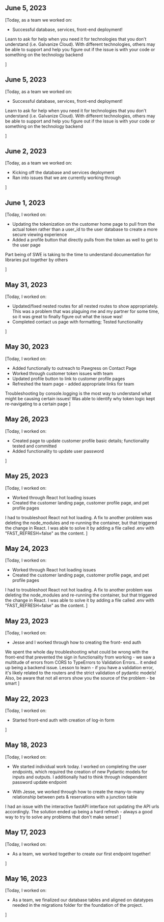 ## June 5, 2023

[Today, as a team we worked on:

- Successful database, services, front-end deployment!

Learn to ask for help when you need it for technologies that
you don't understand (i.e. Galvanize Cloud). With different
technologies, others may be able to support and help you
figure out if the issue is with your code or something
on the technology backend

]

## June 5, 2023

[Today, as a team we worked on:

- Successful database, services, front-end deployment!

Learn to ask for help when you need it for technologies that
you don't understand (i.e. Galvanize Cloud). With different
technologies, others may be able to support and help you
figure out if the issue is with your code or something
on the technology backend

]

## June 2, 2023

[Today, as a team we worked on:

- Kicking off the database and services deployment
- Ran into issues that we are currently working through

]

## June 1, 2023

[Today, I worked on:

- Updating the tokenization on the customer home page to pull from
  the actual token rather than a user_id to the user database to create
  a more secure viewing experience
- Added a profile button that directly pulls from the token as well
  to get to the user page

Part being of SWE is taking to the time to understand documentation for
libraries put together by others

]

## May 31, 2023

[Today, I worked on:

- Updated/fixed nested routes for all nested routes to show appropriately.
  This was a problem that was plaguing me and my partner for some time, so it
  was great to finally figure out what the issue was!
- Completed contact us page with formatting; Tested functionality

]

## May 30, 2023

[Today, I worked on:

- Added functionally to outreach to Pawgress on Contact Page
- Worked through customer token issues with team
- Updated profile button to link to customer profile pages
- Refreshed the team page - added appropriate links for team

Troubleshooting by console.logging is the most way to understand
what might be causing certain issues! Was able to identify why token
logic kept re-navigating to a certain page
]

## May 26, 2023

[Today, I worked on:

- Created page to update customer profile basic details;
  functionality tested and committed
- Added functionality to update user password

]

## May 25, 2023

[Today, I worked on:

- Worked through React hot loading issues
- Created the customer landing page, customer profile page,
  and pet profile pages

I had to troubleshoot React not hot loading. A fix to another
problem was deleting the node_modules and re-running the container,
but that triggered the change in React. I was able to solve it by
adding a file called .env with "FAST_REFRESH=false" as the content.
]

## May 24, 2023

[Today, I worked on:

- Worked through React hot loading issues
- Created the customer landing page, customer profile page,
  and pet profile pages

I had to troubleshoot React not hot loading. A fix to another
problem was deleting the node_modules and re-running the container,
but that triggered the change in React. I was able to solve it by
adding a file called .env with "FAST_REFRESH=false" as the content.
]

## May 23, 2023

[Today, I worked on:

- Jesse and I worked through how to creating the front-
  end auth

We spent the whole day troubleshooting what could be wrong
with the front-end that prevented the sign in functionality
from working - we saw a multitude of errors from CORS to
TypeErrors to Validation Errors... it ended up being a
backend issue. Lesson to learn - if you have a validation
error, it's likely related to the routers and the strict
validation of pydantic models! Also, be aware that not all
errors show you the source of the problem - be smart
]

## May 22, 2023

[Today, I worked on:

- Started front-end auth with creation of log-in form

]

## May 18, 2023

[Today, I worked on:

- We started individual work today. I worked on
  completing the user endpoints, which required the
  creation of new Pydantic models for inputs and
  outputs. I additionally had to think through
  independent password update endpoint

- With Jesse, we worked through how to create the
  many-to-many relationship between pets &
  reservations with a junction table

I had an issue with the interactive fastAPI interface
not updating the API urls accordingly. The solution
ended up being a hard refresh - always a good way to
try to solve any problems that don't make sense!
]

## May 17, 2023

[Today, I worked on:

- As a team, we worked together to create our first
  endpoint together!

]

## May 16, 2023

[Today, I worked on:

- As a team, we finalized our database tables and
  aligned on datatypes needed in the migrations folder
  for the foundation of the project.

]
